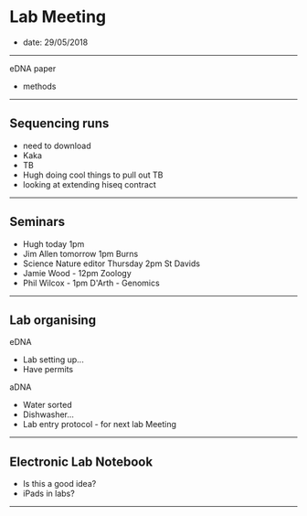 # Lab Meeting
* date: 29/05/2018
---------------------------------------------------------------------------------------------------

eDNA paper
* methods
--------
## Sequencing runs

* need to download
* Kaka
* TB
* Hugh doing cool things to pull out TB
* looking at extending hiseq contract
--------
## Seminars

* Hugh today 1pm
* Jim Allen tomorrow 1pm Burns
* Science Nature editor Thursday 2pm St Davids
* Jamie Wood - 12pm Zoology
* Phil Wilcox - 1pm D'Arth - Genomics

--------

## Lab organising

eDNA
* Lab setting up...
* Have permits

aDNA
* Water sorted
* Dishwasher...
* Lab entry protocol - for next lab Meeting

--------
## Electronic Lab Notebook

* Is this a good idea?
* iPads in labs?
--------
